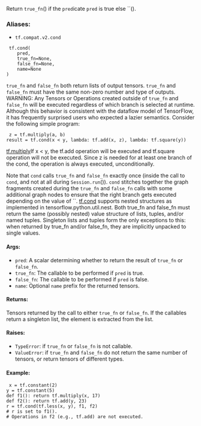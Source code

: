 Return `true_fn`() if the `pred`icate `pred` is true else ``().
### Aliases:
- `tf.compat.v2.cond`

```
 tf.cond(
    pred,
    true_fn=None,
    false_fn=None,
    name=None
)
```
`true_fn` and `false_fn` both return lists of output tensors. `true_fn` and `false_fn` must have the same non-zero number and type of outputs.
WARNING: Any Tensors or Operations created outside of `true_fn` and `false_fn` will be executed regardless of which branch is selected at runtime.
Although this behavior is consistent with the dataflow model of TensorFlow, it has frequently surprised users who expected a lazier semantics. Consider the following simple program:

```
 z = tf.multiply(a, b)
result = tf.cond(x < y, lambda: tf.add(x, z), lambda: tf.square(y))
```
[tf.multiply](https://tensorflow.google.cn/api_docs/python/tf/math/multiply)If x < y, the tf.add operation will be executed and tf.square operation will not be executed. Since z is needed for at least one branch of the cond, the  operation is always executed, unconditionally.

Note that `cond` calls `true_fn` and `false_fn` exactly once (inside the call to `cond`, and not at all during `Session.run`()). `cond` stitches together the graph fragments created during the `true_fn` and `false_fn` calls with some additional graph nodes to ensure that the right branch gets executed depending on the value of ``.
[tf.cond](https://tensorflow.google.cn/api_docs/python/tf/cond) supports nested structures as implemented in tensorflow.python.util.nest. Both true_fn and false_fn must return the same (possibly nested) value structure of lists, tuples, and/or named tuples. Singleton lists and tuples form the only exceptions to this: when returned by true_fn and/or false_fn, they are implicitly unpacked to single values.

#### Args:
- `pred`: A scalar determining whether to return the result of `true_fn` or `false_fn`.
- `true_fn`: The callable to be performed if `pred` is true.
- `false_fn`: The callable to be performed if `pred` is false.
- `name`: Optional `name` prefix for the returned tensors.
#### Returns:
Tensors returned by the call to either `true_fn` or `false_fn`. If the callables return a singleton list, the element is extracted from the list.
#### Raises:
- `TypeError`: if `true_fn` or `false_fn` is not callable.
- `ValueError`: if `true_fn` and `false_fn` do not return the same number of tensors, or return tensors of different types.
#### Example:

```
 x = tf.constant(2)
y = tf.constant(5)
def f1(): return tf.multiply(x, 17)
def f2(): return tf.add(y, 23)
r = tf.cond(tf.less(x, y), f1, f2)
# r is set to f1().
# Operations in f2 (e.g., tf.add) are not executed.
```
